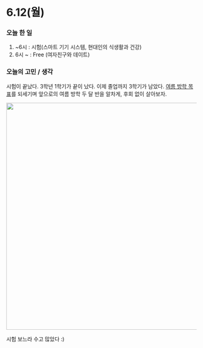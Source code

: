 # 6.12(월)

### 오늘 한 일

1. ~6시 : 시험(스마트 기기 시스템, 현대인의 식생활과 건강)
2. 6시 ~ : Free (여자친구와 데이트)

### 오늘의 고민 / 생각

시험이 끝났다. 3학년 1학기가 끝이 났다. 이제 졸업까지 3학기가 남았다. [여름 방학 목표](https://peter-coding.tistory.com/379)를 되세기며 앞으로의 여름 방학 두 달 반을 알차게, 후회 없이 살아보자.

<img src='https://github.com/guesung/guesung/assets/62178788/539da493-7b8e-4c82-8e1d-1c72efae5782' width=600 />

시험 보느라 수고 많았다 :)
